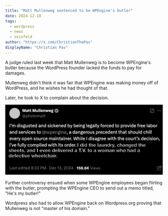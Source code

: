 ```yaml
---
title: "Matt Mullenweg sentenced to be WPEngine's butler"
date: 2024-12-18
tags: 
  - wordpress
  - news
  - seinfeld
author: "https://x.com/ChristianThePav"
displayName: "Christian Pav"
---
```


A judge ruled last week that Matt Mullenweg is to become WPEngine's butler because the WordPress founder lacked the funds to pay for damages.

Mullenweg didn't think it was fair that WPEngine was making money off of WordPress, and he wishes he had thought of that.

Later, he took to X to complain about the decision.

![mullenweg tweet](./mullenweg_tweet.png)

Further controversy ensued when some WPEngine employees began flirting with the butler, prompting the WPEngine CEO to send out a memo titled, "He's my butler!" 

Wordpress also had to allow WPEngine back on Wordpress.org proving that Mullenweg is not "master of his domain."

